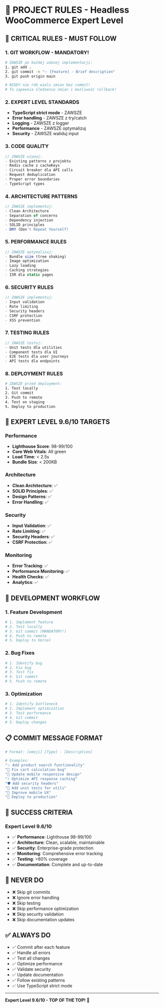 # 🎯 PROJECT RULES - Headless WooCommerce Expert Level

## 🚨 CRITICAL RULES - MUST FOLLOW

### 1. GIT WORKFLOW - MANDATORY!
```bash
# ZAWSZE po każdej udanej implementacji:
1. git add .
2. git commit -m "✨ [Feature] - Brief description"
3. git push origin main

# NIGDY nie rób wielu zmian bez commit!
# To zapewnia śledzenie zmian i możliwość rollback!
```

### 2. EXPERT LEVEL STANDARDS
- **TypeScript strict mode** - ZAWSZE
- **Error handling** - ZAWSZE z try/catch
- **Logging** - ZAWSZE z logger
- **Performance** - ZAWSZE optymalizuj
- **Security** - ZAWSZE waliduj input

### 3. CODE QUALITY
```typescript
// ZAWSZE używaj:
- Existing patterns z projektu
- Redis cache z cacheKeys
- Circuit breaker dla API calls
- Request deduplication
- Proper error boundaries
- TypeScript types
```

### 4. ARCHITECTURE PATTERNS
```typescript
// ZAWSZE implementuj:
- Clean Architecture
- Separation of concerns
- Dependency injection
- SOLID principles
- DRY (Don't Repeat Yourself)
```

### 5. PERFORMANCE RULES
```typescript
// ZAWSZE optymalizuj:
- Bundle size (tree shaking)
- Image optimization
- Lazy loading
- Caching strategies
- ISR dla static pages
```

### 6. SECURITY RULES
```typescript
// ZAWSZE implementuj:
- Input validation
- Rate limiting
- Security headers
- CSRF protection
- XSS prevention
```

### 7. TESTING RULES
```typescript
// ZAWSZE testuj:
- Unit tests dla utilities
- Component tests dla UI
- E2E tests dla user journeys
- API tests dla endpoints
```

### 8. DEPLOYMENT RULES
```bash
# ZAWSZE przed deployment:
1. Test locally
2. Git commit
3. Push to remote
4. Test on staging
5. Deploy to production
```

## 🎯 EXPERT LEVEL 9.6/10 TARGETS

### Performance
- **Lighthouse Score**: 98-99/100
- **Core Web Vitals**: All green
- **Load Time**: < 2.5s
- **Bundle Size**: < 200KB

### Architecture
- **Clean Architecture**: ✅
- **SOLID Principles**: ✅
- **Design Patterns**: ✅
- **Error Handling**: ✅

### Security
- **Input Validation**: ✅
- **Rate Limiting**: ✅
- **Security Headers**: ✅
- **CSRF Protection**: ✅

### Monitoring
- **Error Tracking**: ✅
- **Performance Monitoring**: ✅
- **Health Checks**: ✅
- **Analytics**: ✅

## 🚀 DEVELOPMENT WORKFLOW

### 1. Feature Development
```bash
# 1. Implement feature
# 2. Test locally
# 3. Git commit (MANDATORY!)
# 4. Push to remote
# 5. Deploy to Vercel
```

### 2. Bug Fixes
```bash
# 1. Identify bug
# 2. Fix bug
# 3. Test fix
# 4. Git commit
# 5. Push to remote
```

### 3. Optimization
```bash
# 1. Identify bottleneck
# 2. Implement optimization
# 3. Test performance
# 4. Git commit
# 5. Deploy changes
```

## 📋 COMMIT MESSAGE FORMAT

```bash
# Format: [emoji] [Type] - [Description]

# Examples:
"✨ Add product search functionality"
"🔧 Fix cart calculation bug"
"🎨 Update mobile responsive design"
"⚡ Optimize API response caching"
"🛡️ Add security headers"
"🧪 Add unit tests for utils"
"📱 Improve mobile UX"
"🚀 Deploy to production"
```

## 🎯 SUCCESS CRITERIA

### Expert Level 9.6/10
- ✅ **Performance**: Lighthouse 98-99/100
- ✅ **Architecture**: Clean, scalable, maintainable
- ✅ **Security**: Enterprise-grade protection
- ✅ **Monitoring**: Comprehensive error tracking
- ✅ **Testing**: >80% coverage
- ✅ **Documentation**: Complete and up-to-date

## 🚨 NEVER DO

- ❌ Skip git commits
- ❌ Ignore error handling
- ❌ Skip testing
- ❌ Skip performance optimization
- ❌ Skip security validation
- ❌ Skip documentation updates

## ✅ ALWAYS DO

- ✅ Commit after each feature
- ✅ Handle all errors
- ✅ Test all changes
- ✅ Optimize performance
- ✅ Validate security
- ✅ Update documentation
- ✅ Follow existing patterns
- ✅ Use TypeScript strict mode

---

**Expert Level 9.6/10 - TOP OF THE TOP!** 🚀
